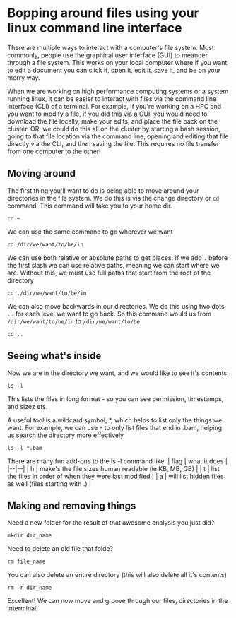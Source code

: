 # Bopping around files using your linux command line interface

There are multiple ways to interact with a computer's file system. Most commonly, people use the graphical user interface (GUI) to meander through a file system. This works on your local computer where if you want to edit a document you can click it, open it, edit it, save it, and be on your merry way. 

When we are working on high performance computing systems or a system running linux, it can be easier to interact with files via the command line interface (CLI) of a terminal. For example, if you're working on a HPC and you want to modify a file, if you did this via a GUI, you would need to download the file locally, make your edits, and place the file back on the cluster. OR, we could do this all on the cluster by starting a bash session, going to that file location via the command line, opening and editing that file directly via the CLI, and then saving the file. This requires no file transfer from one computer to the other!

## Moving around

The first thing you'll want to do is being able to move around your directories in the file system. We do this is via the change directory or ```cd``` command. This command will take you to your home dir.
```
cd ~
```

We can use the same command to go wherever we want
```
cd /dir/we/want/to/be/in
```

We can use both relative or absolute paths to get places. If we add ```.``` before the first slash we can use relative paths, meaning we can start where we are. Without this, we must use full paths that start from the root of the directory
```
cd ./dir/we/want/to/be/in
```

We can also move backwards in our directories. We do this using two dots ```..``` for each level we want to go back. So this command would us from ```/dir/we/want/to/be/in``` to ```/dir/we/want/to/be``` 
```
cd ..
``` 

## Seeing what's inside

Now we are in the directory we want, and we would like to see it's contents.
```
ls -l
```
This lists the files in long format - so you can see permission, timestamps, and sizez ets. 

A useful tool is a wildcard symbol, *, which helps to list only the things we want. For example, we can use ```*``` to only list files that end in .bam, helping us search the directory more effectively

```
ls -l *.bam
```

There are many fun add-ons to the ls -l command like:
| flag | what it does |
|--|--|
| h | make's the file sizes human readable (ie KB, MB, GB) |
| t | list the files in order of when they were last modified |
| a | will list hidden files as well (files starting with .) |

## Making and removing things

Need a new folder for the result of that awesome analysis you just did?
```
mkdir dir_name
```

Need to delete an old file that folde?

```
rm file_name
```

You can also delete an entire directory (this will also delete all it's contents)

```
rm -r dir_name
```

Excellent! We can now move and groove through our files, directories in the interminal!
